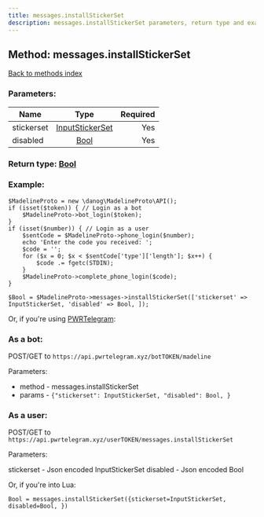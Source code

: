 ```yaml
---
title: messages.installStickerSet
description: messages.installStickerSet parameters, return type and example
---
```

## Method: messages.installStickerSet  
[Back to methods index](index.md)


### Parameters:

| Name     |    Type       | Required |
|----------|:-------------:|---------:|
|stickerset|[InputStickerSet](../types/InputStickerSet.md) | Yes|
|disabled|[Bool](../types/Bool.md) | Yes|


### Return type: [Bool](../types/Bool.md)

### Example:


```
$MadelineProto = new \danog\MadelineProto\API();
if (isset($token)) { // Login as a bot
    $MadelineProto->bot_login($token);
}
if (isset($number)) { // Login as a user
    $sentCode = $MadelineProto->phone_login($number);
    echo 'Enter the code you received: ';
    $code = '';
    for ($x = 0; $x < $sentCode['type']['length']; $x++) {
        $code .= fgetc(STDIN);
    }
    $MadelineProto->complete_phone_login($code);
}

$Bool = $MadelineProto->messages->installStickerSet(['stickerset' => InputStickerSet, 'disabled' => Bool, ]);
```

Or, if you're using [PWRTelegram](https://pwrtelegram.xyz):

### As a bot:

POST/GET to `https://api.pwrtelegram.xyz/botTOKEN/madeline`

Parameters:

* method - messages.installStickerSet
* params - `{"stickerset": InputStickerSet, "disabled": Bool, }`



### As a user:

POST/GET to `https://api.pwrtelegram.xyz/userTOKEN/messages.installStickerSet`

Parameters:

stickerset - Json encoded InputStickerSet
disabled - Json encoded Bool



Or, if you're into Lua:

```
Bool = messages.installStickerSet({stickerset=InputStickerSet, disabled=Bool, })
```

